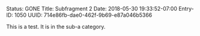 Status: GONE
Title: Subfragment 2
Date: 2018-05-30 19:33:52-07:00
Entry-ID: 1050
UUID: 714e86fb-dae0-462f-9b69-e87a046b5366

This is a test. It is in the sub-a category.
